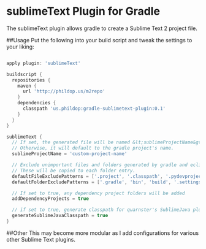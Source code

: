 # sublimeText Plugin for Gradle
The sublimeText plugin allows gradle to create a Sublime Text 2 project file.

##Usage
Put the following into your build script and tweak the settings to your liking:

```groovy

apply plugin: 'sublimeText'

buildscript {
  repositories {
    maven {
      url 'http://phildop.us/m2repo'
    }
    dependencies {
      classpath 'us.phildop:gradle-sublimetext-plugin:0.1'
    }
  }
}

sublimeText {
  // If set, the generated file will be named &lt;sublimeProjectName&gt;.sublime-project.
  // Otherwise, it will default to the gradle project's name.
  sublimeProjectName = 'custom-project-name'

  // Exclude unimportant files and folders generated by gradle and eclipse.
  // These will be copied to each folder entry.
  defaultFileExcludePatterns = ['.project', '.classpath', '.pydevproject']
  defaultFolderExcludePatterns = ['.gradle', 'bin', 'build', '.settings']

  // If set to true, any dependency project folders will be added
  addDependencyProjects = true

  // if set to true, generate classpath for quarnster's SublimeJava plugin
  generateSublimeJavaClasspath = true
}

```

##Other
This may become more modular as I add configurations for various other Sublime Text plugins.
